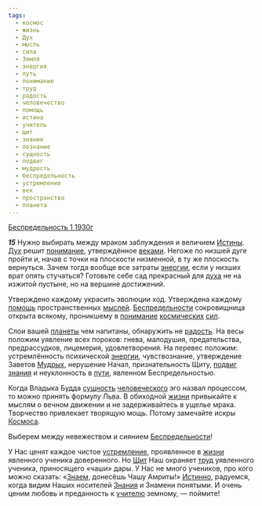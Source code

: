 ```yaml
---
tags:
  - космос
  - жизнь
  - Дух
  - мысль
  - сила
  - Земля
  - энергия
  - путь
  - понимание
  - труд
  - радость
  - человечество
  - помощь
  - истина
  - учитель
  - щит
  - знание
  - познание
  - сущность
  - подвиг
  - мудрость
  - беспредельность
  - устремление
  - век
  - пространство
  - планета
---
```


[Беспредельность 1 1930г](/agni/1930)

___15___
Нужно выбирать между мраком заблуждения и величием [Истины](/tag/#истина). [Дух](/tag/#Дух) решит [понимание](/tag/#понимание), утверждённое [веками](/tag/#век). Негоже по низшей дуге пройти и, начав с точки на плоскости низменной, в ту же плоскость вернуться. Зачем тогда вообще все затраты [энергии](/tag/#энергия), если у низших врат опять стучаться? Готовьте себе сад прекрасный для [духа](/tag/#Дух) не на изжитой пустыне, но на вершине достижений.   

Утверждено каждому украсить эволюции ход. Утверждена каждому [помощь](/tag/#помощь) пространственных [мыслей](/tag/#мысль). [Беспредельности](/tag/#беспредельность) сокровищница открыта всякому, проникшему в [понимание](/tag/#понимание) [космических](/tag/#космос) [сил](/tag/#сила).   

Слои вашей [планеты](/tag/#планета) чем напитаны, обнаружить не [радость](/tag/#радость). На весы положим уявление всех пороков: гнева, малодушия, предательства, предрассудков, лицемерия, удовлетворения. На перевес положим: устремлённость психической [энергии](/tag/#энергия), чувствознание, утверждение Заветов [Мудрых](/tag/#мудрость), нерушение Начал, признательность Щиту, [подвиг](/tag/#подвиг) [знания](/tag/#знание) и неуклонность в [пути](/tag/#путь), явленном Беспредельностью.   

Когда Владыка Будда [сущность](/tag/#сущность) [человеческого](/tag/#человечество) эго назвал процессом, то можно принять формулу Льва. В обиходной [жизни](/tag/#жизнь) привыкайте к мыслям о вечном движении и не задерживайтесь в ущелье мрака. Творчество привлекает творящую мощь. Потому замечайте искры [Космоса](/tag/#космос).   

Выберем между невежеством и сиянием [Беспредельности](/tag/#беспредельность)!   

У Нас ценят каждое чистое [устремление](/tag/#устремление), проявленное в [жизни](/tag/#жизнь) явленного ученика доверенного. Но [Щит](/tag/#щит) Наш охраняет [труд](/tag/#труд) уявленного ученика, приносящего «чаши» дары. У Нас не много учеников, про кого можно сказать: «[Знаем](/tag/#познание), донесёшь Чашу Амриты!» [Истинно](/tag/#истина), радуемся, когда видим Наших носителей [Знания](/tag/#знание) и Знамени понятыми. И очень ценим любовь и преданность к [учителю](/tag/#учитель) земному, — поймите!